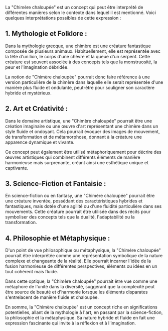 La "Chimère chaloupée" est un concept qui peut être interprété de différentes manières selon le contexte dans lequel il est mentionné. Voici quelques interprétations possibles de cette expression :

## 1. **Mythologie et Folklore :**

Dans la mythologie grecque, une chimère est une créature fantastique composée de plusieurs animaux. Habituellement, elle est représentée avec la tête d'un lion, le corps d'une chèvre et la queue d'un serpent. Cette créature est souvent associée à des concepts tels que la monstruosité, la peur et l'imagination débridée.

La notion de "Chimère chaloupée" pourrait donc faire référence à une version particulière de la chimère dans laquelle elle serait représentée d'une manière plus fluide et ondulante, peut-être pour souligner son caractère hybride et mystérieux.

## 2. **Art et Créativité :**

Dans le domaine artistique, une "Chimère chaloupée" pourrait être une création imaginaire ou une œuvre d'art représentant une chimère dans un style fluide et ondoyant. Cela pourrait évoquer des images de mouvement, de transformation et de métamorphose, donnant à la créature une apparence dynamique et vivante.

Ce concept peut également être utilisé métaphoriquement pour décrire des œuvres artistiques qui combinent différents éléments de manière harmonieuse mais surprenante, créant ainsi une esthétique unique et captivante.

## 3. **Science-Fiction et Fantaisie :**

En science-fiction ou en fantasy, une "Chimère chaloupée" pourrait être une créature inventée, possédant des caractéristiques hybrides et fantastiques, mais dotée d'une agilité ou d'une fluidité particulière dans ses mouvements. Cette créature pourrait être utilisée dans des récits pour symboliser des concepts tels que la dualité, l'adaptabilité ou la transformation.

## 4. **Philosophie et Métaphysique :**

D'un point de vue philosophique ou métaphysique, la "Chimère chaloupée" pourrait être interprétée comme une représentation symbolique de la nature complexe et changeante de la réalité. Elle pourrait incarner l'idée de la fusion harmonieuse de différentes perspectives, éléments ou idées en un tout cohérent mais fluide.

Dans cette optique, la "Chimère chaloupée" pourrait être vue comme une métaphore de l'unité dans la diversité, suggérant que la complexité peut être source de beauté et d'harmonie lorsque les éléments disparates s'entrelacent de manière fluide et chaloupée.

En somme, la "Chimère chaloupée" est un concept riche en significations potentielles, allant de la mythologie à l'art, en passant par la science-fiction, la philosophie et la métaphysique. Sa nature hybride et fluide en fait une expression fascinante qui invite à la réflexion et à l'imagination.